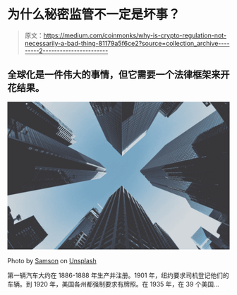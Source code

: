 # 为什么秘密监管不一定是坏事？

> 原文：<https://medium.com/coinmonks/why-is-crypto-regulation-not-necessarily-a-bad-thing-81179a5f6ce2?source=collection_archive---------2----------------------->

## 全球化是一件伟大的事情，但它需要一个法律框架来开花结果。

![](img/494864d01a7b37ed0a5bcd0a8f61459c.png)

Photo by [Samson](https://unsplash.com/@samsonyyc?utm_source=medium&utm_medium=referral) on [Unsplash](https://unsplash.com?utm_source=medium&utm_medium=referral)

第一辆汽车大约在 1886-1888 年生产并注册。1901 年，纽约要求司机登记他们的车辆。到 1920 年，美国各州都强制要求有牌照。在 1935 年，在 39 个美国…